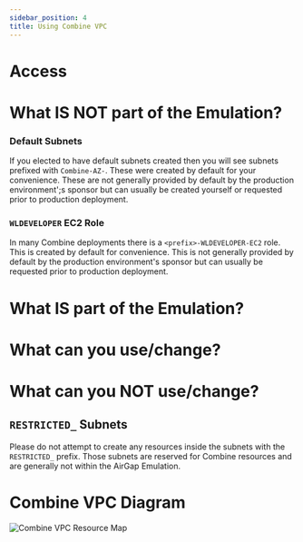 ```yaml
---
sidebar_position: 4
title: Using Combine VPC
---
```


# Access

# What IS NOT part of the Emulation?

### Default Subnets

If you elected to have default subnets created then you will see subnets prefixed with `Combine-AZ-`. These were created by default for your convenience. These are not generally provided by default by the production environment';s sponsor but can usually be created yourself or requested prior to production deployment.

### `WLDEVELOPER` EC2 Role

In many Combine deployments there is a `<prefix>-WLDEVELOPER-EC2` role. This is created by default for convenience. This is not generally provided by default by the production environment's sponsor but can usually be requested prior to production deployment.

# What IS part of the Emulation?

# What can you use/change?

# What can you NOT use/change?

## `RESTRICTED_` Subnets

Please do not attempt to create any resources inside the subnets with the `RESTRICTED_` prefix. Those subnets are reserved for Combine resources and are generally not within the AirGap Emulation.

# Combine VPC Diagram

![Combine VPC Resource Map](/aws/vpc-resource-map.png)
